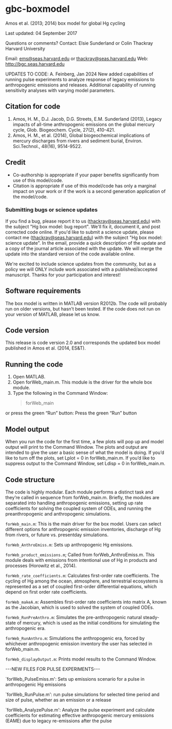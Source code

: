 gbc-boxmodel
============

Amos et al. (2013; 2014) box model for global Hg cycling

Last updated: 04 September 2017

Questions or comments? Contact:
  Elsie Sunderland or Colin Thackray
  Harvard University
  
  Email: ems@seas.harvard.edu or thackray@seas.harvard.edu
  Web: http://bgc.seas.harvard.edu

UPDATES TO CODE:
 A. Feinberg, Jan 2024
 New added capabilities of running pulse experiments to analyze response of legacy emissions to anthropogenic emissions and releases. Additional capability of running sensitivity analyses with varying model parameters.

## Citation for code
 1. Amos, H. M., D.J. Jacob, D.G. Streets, E.M. Sunderland (2013), Legacy impacts of all-time anthropogenic emissions on the global mercury cycle, Glob. Biogeochem. Cycle, 27(2), 410-421.
 1. Amos, H. M., et al. (2014), Global biogeochemical implications of mercury discharges from rivers and sediment burial, Environ. Sci.Technol., 48(16), 9514-9522.

## Credit

 * Co-authorship is appropriate if your paper benefits significantly from use of this model/code.
 * Citation is appropriate if use of this model/code has only a marginal impact on your work or if the work is a second generation application of the model/code.

### Submitting bugs or science updates

If you find a bug, please report it to us (thackray@seas.harvard.edu)
with the subject "Hg box model: bug report". We'll fix it, document
it, and post corrected code online.  If you'd like to submit a science
update, please contact me (thackray@seas.harvard.edu) with the subject
"Hg box model: science update". In the email, provide a quick
description of the update and a copy of the journal article associated
with the update. We will merge the update into the standard version of
the code available online.

We're excited to include science updates from the community, but as a
policy we will ONLY include work associated with a published/accepted
manuscript.  Thanks for your participation and interest!

## Software requirements

The box model is written in MATLAB version R2012b. The code will
probably run on older versions, but hasn’t been tested. If the code
does not run on your version of MATLAB, please let us know.

## Code version

This release is code version 2.0 and corresponds the updated box model
published in Amos et al. (2014, ES&T).


## Running the code
 1. Open MATLAB.
 1. Open forWeb_main.m. This module is the driver for the whole box module.
 1. Type the following in the Command Window:
     > forWeb_main

or press the green “Run” button: Press the green “Run” button

## Model output

When you run the code for the first time, a few plots will pop up and
model output will print to the Command Window. The plots and output
are intended to give the user a basic sense of what the model is
doing. If you’d like to turn off the plots, set Lplot = 0 in
forWeb_main.m. If you’d like to suppress output to the Command Window,
set Ldisp = 0 in forWeb_main.m.


## Code structure

The code is highly modular. Each module performs a distinct task and
they’re called in sequence from forWeb_main.m. Briefly, the modules
are separated into handling anthropogenic emissions, setting up rate
coefficients for solving the coupled system of ODEs, and running the
preanthropogenic and anthropogenic simulations.  

`forWeb_main.m`: This is the main driver for the box model. Users can
select different options for anthropogenic emission inventories,
discharge of Hg from rivers, or future vs. presentday simulations.

`forWeb_AnthroEmiss.m`: Sets up anthropogenic Hg emissions.

`forWeb_product_emissions.m`; Called from forWeb_AnthroEmiss.m. This
module deals with emissions from intentional use of Hg in products and
processes (Horowitz et al., 2014).

`forWeb_rate_coefficients.m`: Calculates first-order rate
coefficients. The cycling of Hg among the ocean, atmosphere, and
terrestrial ecosystems is represented as a set of coupled first-order
differential equations, which depend on first order rate coefficients.

`forWeb_makeA.m`: Assembles first-order rate coefficients into matrix
A, known as the Jacobian, which is used to solved the system of
coupled ODEs.

`forWeb_RunPreAnthro.m`: Simulates the pre-anthropogenic natural
steady-state of mercury, which is used as the initial conditions for
simulating the anthropogenic era.

`forWeb_RunAnthro.m`: Simulations the anthropogenic era, forced by
whichever anthropogenic emission inventory the user has selected in
forWeb_main.m.

`forWeb_displayOutput.m`: Prints model results to the Command Window.

---NEW FILES FOR PULSE EXPERIMENTS---

`forWeb_PulseEmiss.m': Sets up emissions scenario for a pulse in
anthropogenic Hg emissions

`forWeb_RunPulse.m': run pulse simulations for selected time period
and size of pulse, whether as an emission or a release

`forWeb_AnalyzePulse.m': Analyze the pulse experiment and calculate
coefficients for estimating effective anthropogenic mercury emissions (EAME)
due to legacy re-emissions after the pulse

